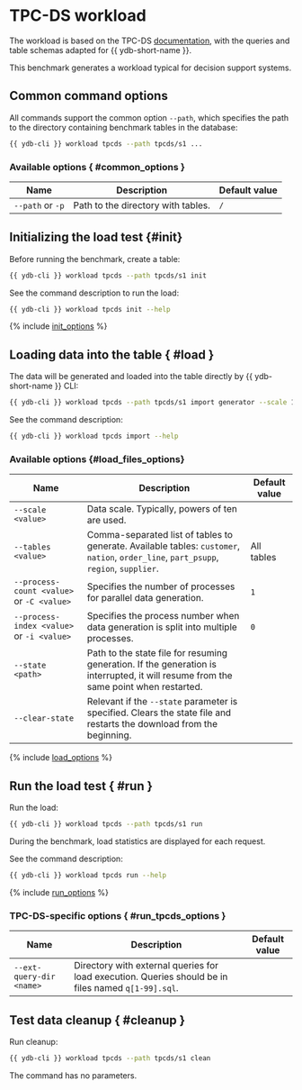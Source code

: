 # TPC-DS workload

The workload is based on the TPC-DS [documentation](https://www.tpc.org/TPC_Documents_Current_Versions/pdf/TPC-DS_v3.2.0.pdf), with the queries and table schemas adapted for {{ ydb-short-name }}.

This benchmark generates a workload typical for decision support systems.

## Common command options

All commands support the common option `--path`, which specifies the path to the directory containing benchmark tables in the database:

```bash
{{ ydb-cli }} workload tpcds --path tpcds/s1 ...
```

### Available options { #common_options }

| Name              | Description                         | Default value |
|-------------------|-------------------------------------|---------------|
| `--path` or `-p` | Path to the directory with tables.   | `/`           |

## Initializing the load test {#init}

Before running the benchmark, create a table:

```bash
{{ ydb-cli }} workload tpcds --path tpcds/s1 init
```

See the command description to run the load:

```bash
{{ ydb-cli }} workload tpcds init --help
```

{% include [init_options](./_includes/workload/init_options_tpc.md) %}

## Loading data into the table { #load }

The data will be generated and loaded into the table directly by {{ ydb-short-name }} CLI:

```bash
{{ ydb-cli }} workload tpcds --path tpcds/s1 import generator --scale 1
```

See the command description:

```bash
{{ ydb-cli }} workload tpcds import --help
```

### Available options {#load_files_options}

| Name                                  | Description                                                                                                                                       | Default value |
|---------------------------------------|---------------------------------------------------------------------------------------------------------------------------------------------------|---------------|
| `--scale <value>`                     | Data scale. Typically, powers of ten are used.                                                                                                    |               |
| `--tables <value>`                    | Comma-separated list of tables to generate. Available tables: `customer`, `nation`, `order_line`, `part_psupp`, `region`, `supplier`.             | All tables    |
| `--process-count <value>` or `-C <value>` | Specifies the number of processes for parallel data generation.                                                                               | `1`           |
| `--process-index <value>` or `-i <value>` | Specifies the process number when data generation is split into multiple processes.                                                           | `0`           |
| `--state <path>`                      | Path to the state file for resuming generation. If the generation is interrupted, it will resume from the same point when restarted.              |               |
| `--clear-state`                       | Relevant if the `--state` parameter is specified. Clears the state file and restarts the download from the beginning.                             |               |

{% include [load_options](./_includes/workload/load_options.md) %}

## Run the load test { #run }

Run the load:

```bash
{{ ydb-cli }} workload tpcds --path tpcds/s1 run
```

During the benchmark, load statistics are displayed for each request.

See the command description:

```bash
{{ ydb-cli }} workload tpcds run --help
```

{% include [run_options](./_includes/workload/run_options.md) %}

### TPC-DS-specific options { #run_tpcds_options }

| Name                       | Description                                                                                         | Default value |
|----------------------------|-----------------------------------------------------------------------------------------------------|---------------|
| `--ext-query-dir <name>`   | Directory with external queries for load execution. Queries should be in files named `q[1-99].sql`. |               |

## Test data cleanup { #cleanup }

Run cleanup:

```bash
{{ ydb-cli }} workload tpcds --path tpcds/s1 clean
```

The command has no parameters.

